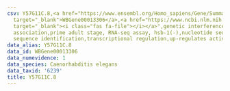 ```yaml
---
csv: Y57G11C.8,<a href="https://www.ensembl.org/Homo_sapiens/Gene/Summary?db=core;g=WBGene00013306"
  target="_blank">WBGene00013306</a>,<a href="https://www.ncbi.nlm.nih.gov/pubmed/30894454"
  target="_blank"><i class="fas fa-file"></i></a>",genetic interference,functional
  association,prime adult stage, RNA-seq assay, hsb-1(-),nucleotide sequence identification,nucleotide
  sequence identification,transcriptional regulation,up-regulates activity
data_alias: Y57G11C.8
data_id: WBGene00013306
data_numevidence: 1
data_species: Caenorhabditis elegans
data_taxid: '6239'
title: Y57G11C.8
---
```

